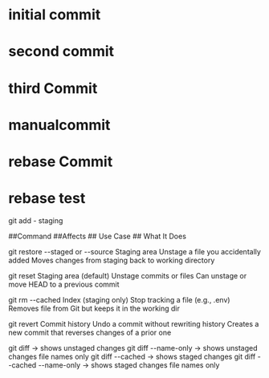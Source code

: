 # initial commit
# second commit
# third Commit
# manualcommit
# rebase Commit
# rebase test
git add <filename> - staging 
 
 ##Command	                                  ##Affects                           ## Use Case	                             ## What It Does

git restore --staged or --source	       Staging area	                  Unstage a file you accidentally added	       Moves changes from staging back to working directory

git reset	                              Staging area (default)	        Unstage commits or files	            Can unstage or move HEAD to a previous commit

git rm --cached <file>	                    Index (staging only)	      Stop tracking a file (e.g., .env)        	Removes file from Git but keeps it in the working dir

git revert <commit>                     	Commit history	            Undo a commit without rewriting history     	Creates a new commit that reverses changes of a prior one


git diff -> shows unstaged changes 
git diff --name-only -> shows unstaged changes file names only
git diff --cached -> shows staged changes
git diff --cached --name-only  -> shows staged changes file names only

